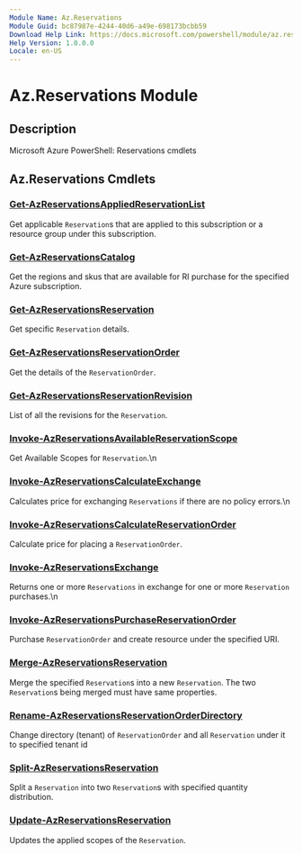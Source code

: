 ```yaml
---
Module Name: Az.Reservations
Module Guid: bc87987e-4244-40d6-a49e-698173bcbb59
Download Help Link: https://docs.microsoft.com/powershell/module/az.reservations
Help Version: 1.0.0.0
Locale: en-US
---
```


# Az.Reservations Module
## Description
Microsoft Azure PowerShell: Reservations cmdlets

## Az.Reservations Cmdlets
### [Get-AzReservationsAppliedReservationList](Get-AzReservationsAppliedReservationList.md)
Get applicable `Reservation`s that are applied to this subscription or a resource group under this subscription.

### [Get-AzReservationsCatalog](Get-AzReservationsCatalog.md)
Get the regions and skus that are available for RI purchase for the specified Azure subscription.

### [Get-AzReservationsReservation](Get-AzReservationsReservation.md)
Get specific `Reservation` details.

### [Get-AzReservationsReservationOrder](Get-AzReservationsReservationOrder.md)
Get the details of the `ReservationOrder`.

### [Get-AzReservationsReservationRevision](Get-AzReservationsReservationRevision.md)
List of all the revisions for the `Reservation`.

### [Invoke-AzReservationsAvailableReservationScope](Invoke-AzReservationsAvailableReservationScope.md)
Get Available Scopes for `Reservation`.\n

### [Invoke-AzReservationsCalculateExchange](Invoke-AzReservationsCalculateExchange.md)
Calculates price for exchanging `Reservations` if there are no policy errors.\n

### [Invoke-AzReservationsCalculateReservationOrder](Invoke-AzReservationsCalculateReservationOrder.md)
Calculate price for placing a `ReservationOrder`.

### [Invoke-AzReservationsExchange](Invoke-AzReservationsExchange.md)
Returns one or more `Reservations` in exchange for one or more `Reservation` purchases.\n

### [Invoke-AzReservationsPurchaseReservationOrder](Invoke-AzReservationsPurchaseReservationOrder.md)
Purchase `ReservationOrder` and create resource under the specified URI.

### [Merge-AzReservationsReservation](Merge-AzReservationsReservation.md)
Merge the specified `Reservation`s into a new `Reservation`.
The two `Reservation`s being merged must have same properties.

### [Rename-AzReservationsReservationOrderDirectory](Rename-AzReservationsReservationOrderDirectory.md)
Change directory (tenant) of `ReservationOrder` and all `Reservation` under it to specified tenant id

### [Split-AzReservationsReservation](Split-AzReservationsReservation.md)
Split a `Reservation` into two `Reservation`s with specified quantity distribution.

### [Update-AzReservationsReservation](Update-AzReservationsReservation.md)
Updates the applied scopes of the `Reservation`.

